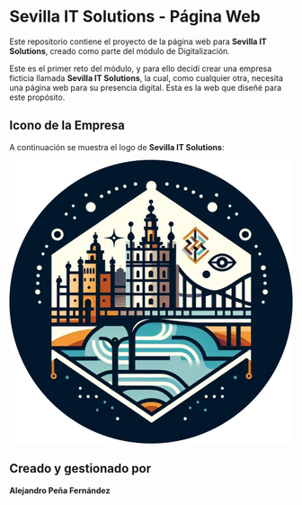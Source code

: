 # Sevilla IT Solutions - Página Web

Este repositorio contiene el proyecto de la página web para **Sevilla IT Solutions**, creado como parte del módulo de Digitalización.

Este es el primer reto del módulo, y para ello decidí crear una empresa ficticia llamada **Sevilla IT Solutions**, la cual, como cualquier otra, necesita una página web para su presencia digital. Esta es la web que diseñé para este propósito.

## Icono de la Empresa

A continuación se muestra el logo de **Sevilla IT Solutions**:

![Logo de Sevilla IT Solutions](./imagenes/LOGO.png)

## Creado y gestionado por

**Alejandro Peña Fernández**
